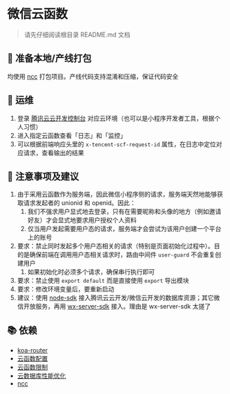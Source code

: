 # 微信云函数

> 请先仔细阅读根目录 README.md 文档

## 👷 准备本地/产线打包

均使用 [ncc](https://github.com/vercel/ncc) 打包项目。产线代码支持混淆和压缩，保证代码安全

## 👀 运维

1. 登录 [腾讯云云开发控制台](https://console.cloud.tencent.com/) 对应云环境（也可以是小程序开发者工具，根据个人习惯）
2. 进入指定云函数查看「日志」和「监控」
3. 可以根据前端响应头里的 `x-tencent-scf-request-id` 属性，在日志中定位对应请求，查看输出的结果

## 🤔️ 注意事项及建议

1. 由于采用云函数作为服务端，因此微信小程序侧的请求，服务端天然地能够获取请求发起者的 unionid 和 openid。因此：
   1. 我们不强求用户显式地去登录，只有在需要昵称和头像的地方（例如邀请好友）才会显式地要求用户授权个人资料
   2. 仅当用户发起需要用户态的请求，服务端才会尝试为该用户创建一个平台上的账号
2. 要求：禁止同时发起多个用户态相关的请求（特别是页面初始化过程中）。目的是确保前端在调用用户态相关请求时，路由中间件 `user-guard` 不会重复创建用户
   1. 如果初始化时必须多个请求，确保串行执行即可
3. 要求：禁止使用 `export default` 而是直接使用 `export` 导出模块
4. 要求：修改环境变量后，要重新启动
5. 建议：使用 [node-sdk](https://docs.cloudbase.net/database/introduce.html) 接入腾讯云云开发/微信云开发的数据库资源；其它微信开放服务，再用 [wx-server-sdk](https://developers.weixin.qq.com/miniprogram/dev/wxcloud/guide/functions/wx-server-sdk.html) 接入。理由是 wx-server-sdk 太搓了

## 📚 依赖

- [koa-router](https://github.com/koajs/router/blob/master/API.md)
- [云函数配置](https://docs.cloudbase.net/cli-v1/functions/configs.html)
- [云函数限制](https://cloud.tencent.com/document/product/876/47177#.E4.BA.91.E5.87.BD.E6.95.B0)
- [云数据库性能优化](https://developers.weixin.qq.com/community/business/doc/00068218a682088d17ca593c45b40d)
- [ncc](https://github.com/vercel/ncc)
